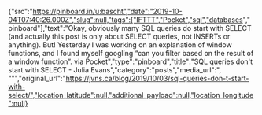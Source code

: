 {"src":"https://pinboard.in/u:bascht","date":"2019-10-04T07:40:26.000Z","slug":null,"tags":["IFTTT","Pocket","sql","databases"," pinboard"],"text":"Okay, obviously many SQL queries do start with SELECT (and actually this post is only about SELECT queries, not INSERTs or anything). But! Yesterday I was working on an explanation of window functions, and I found myself googling “can you filter based on the result of a window function”. via Pocket","type":"pinboard","title":"SQL queries don't start with SELECT - Julia Evans","category":"posts","media_url":", \"\"","original_url":"https://jvns.ca/blog/2019/10/03/sql-queries-don-t-start-with-select/","location_latitude":null,"additional_payload":null,"location_longitude":null}